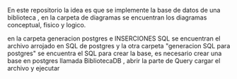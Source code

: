 En este repositorio la idea es que se implemente la base de datos de una biblioteca , en la carpeta de diagramas se encuentran
los diagramas conceptual, fisico y logico.

en la carpeta generacion postgres e INSERCIONES SQL se encuentran el archivo arrojado en SQL de postgres y la otra carpeta "generacion  SQL para postgres"
se encuentra el SQL para crear la base, es necesario crear una base en postgres llamada BibliotecaDB , abrir la parte de Query cargar el archivo y ejecutar
